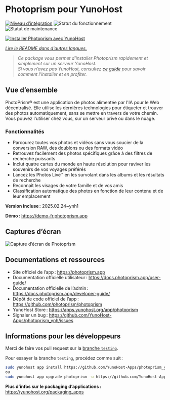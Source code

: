<!--
Nota bene : ce README est automatiquement généré par <https://github.com/YunoHost/apps/tree/master/tools/readme_generator>
Il NE doit PAS être modifié à la main.
-->

# Photoprism pour YunoHost

[![Niveau d’intégration](https://apps.yunohost.org/badge/integration/photoprism)](https://ci-apps.yunohost.org/ci/apps/photoprism/)
![Statut du fonctionnement](https://apps.yunohost.org/badge/state/photoprism)
![Statut de maintenance](https://apps.yunohost.org/badge/maintained/photoprism)

[![Installer Photoprism avec YunoHost](https://install-app.yunohost.org/install-with-yunohost.svg)](https://install-app.yunohost.org/?app=photoprism)

*[Lire le README dans d'autres langues.](./ALL_README.md)*

> *Ce package vous permet d’installer Photoprism rapidement et simplement sur un serveur YunoHost.*  
> *Si vous n’avez pas YunoHost, consultez [ce guide](https://yunohost.org/install) pour savoir comment l’installer et en profiter.*

## Vue d’ensemble

PhotoPrism® est une application de photos alimentée par l'IA pour le Web décentralisé. Elle utilise les dernières technologies pour étiqueter et trouver des photos automatiquement, sans se mettre en travers de votre chemin. Vous pouvez l'utiliser chez vous, sur un serveur privé ou dans le nuage.

### Fonctionnalités

- Parcourez toutes vos photos et vidéos sans vous soucier de la conversion RAW, des doublons ou des formats vidéo
- Retrouvez facilement des photos spécifiques grâce à des filtres de recherche puissants
- Inclut quatre cartes du monde en haute résolution pour raviver les souvenirs de vos voyages préférés
- Lancez les Photos Live™ en les survolant dans les albums et les résultats de recherche
- Reconnaît les visages de votre famille et de vos amis
- Classification automatique des photos en fonction de leur contenu et de leur emplacement


**Version incluse :** 2025.02.24~ynh1

**Démo :** <https://demo-fr.photoprism.app>

## Captures d’écran

![Capture d’écran de Photoprism](./doc/screenshots/photoprism.jpg)

## Documentations et ressources

- Site officiel de l’app : <https://photoprism.app>
- Documentation officielle utilisateur : <https://docs.photoprism.app/user-guide/>
- Documentation officielle de l’admin : <https://docs.photoprism.app/developer-guide/>
- Dépôt de code officiel de l’app : <https://github.com/photoprism/photoprism>
- YunoHost Store : <https://apps.yunohost.org/app/photoprism>
- Signaler un bug : <https://github.com/YunoHost-Apps/photoprism_ynh/issues>

## Informations pour les développeurs

Merci de faire vos pull request sur la [branche `testing`](https://github.com/YunoHost-Apps/photoprism_ynh/tree/testing).

Pour essayer la branche `testing`, procédez comme suit :

```bash
sudo yunohost app install https://github.com/YunoHost-Apps/photoprism_ynh/tree/testing --debug
ou
sudo yunohost app upgrade photoprism -u https://github.com/YunoHost-Apps/photoprism_ynh/tree/testing --debug
```

**Plus d’infos sur le packaging d’applications :** <https://yunohost.org/packaging_apps>
